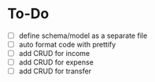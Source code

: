 # To-Do
- [ ] define schema/model as a separate file
- [ ] auto format code with prettify
- [ ] add CRUD for income
- [ ] add CRUD for expense
- [ ] add CRUD for transfer
